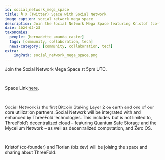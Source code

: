 ```yaml
---
id: social_network_mega_space
title: 🎙️ X (Twitter) Space with Social Network
image_caption: social_network_mega_space
description: Join the Social Network Mega Space featuring Kristof (co-founder) and Florian (biz dev).
date: 2024-03-25
taxonomies:
  people: [bernadette_amanda_caster]
  tags: [community, collaboration, tech]
  news-category: [community, collaboration, tech]
extra:
    imgPath: social_network_mega_space.png
---
```


Join the Social Network Mega Space at 5pm UTC.

<br/>

Space Link [here](https://twitter.com/i/spaces/1BdxYrPBpAAKX).

</br>

Social Network is the first Bitcoin Staking Layer 2 on earth and one of our core utilization partners. Social Network will be integrated with and enhanced by ThreeFold technologies. This includes, but is not limited to, ThreeFold’s decentralized cloud – featuring Quantum Safe Storage and the Mycelium Network – as well as decentralized computation, and Zero OS.

</br>

Kristof (co-founder) and Florian (biz dev) will be joining the space and sharing about ThreeFold. 

